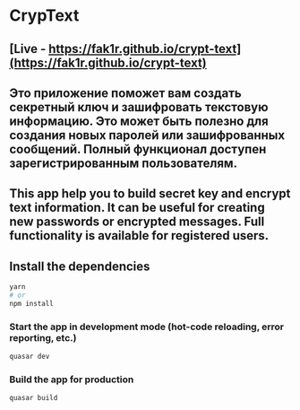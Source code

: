 # CrypText

## [Live - https://fak1r.github.io/crypt-text](https://fak1r.github.io/crypt-text)

## Это приложение поможет вам создать секретный ключ и зашифровать текстовую информацию. Это может быть полезно для создания новых паролей или зашифрованных сообщений. Полный функционал доступен зарегистрированным пользователям.

## This app help you to build secret key and encrypt text information. It can be useful for creating new passwords or encrypted messages. Full functionality is available for registered users.

## Install the dependencies

```bash
yarn
# or
npm install
```

### Start the app in development mode (hot-code reloading, error reporting, etc.)

```bash
quasar dev
```

### Build the app for production

```bash
quasar build
```
